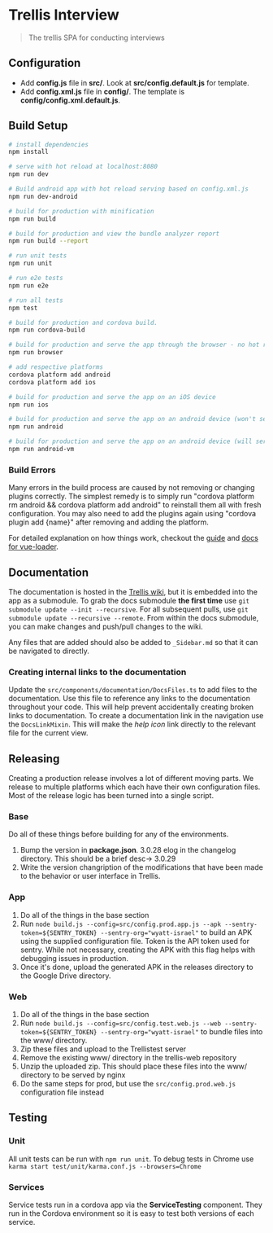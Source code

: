 # Trellis Interview

> The trellis SPA for conducting interviews

## Configuration
- Add **config.js** file in **src/**. Look at **src/config.default.js** for template.
- Add **config.xml.js** file in **config/**. The template is **config/config.xml.default.js**.

## Build Setup

``` bash
# install dependencies
npm install

# serve with hot reload at localhost:8080
npm run dev

# Build android app with hot reload serving based on config.xml.js
npm run dev-android

# build for production with minification
npm run build

# build for production and view the bundle analyzer report
npm run build --report

# run unit tests
npm run unit

# run e2e tests
npm run e2e

# run all tests
npm test

# build for production and cordova build.
npm run cordova-build

# build for production and serve the app through the browser - no hot reload.
npm run browser

# add respective platforms
cordova platform add android
cordova platform add ios

# build for production and serve the app on an iOS device
npm run ios

# build for production and serve the app on an android device (won't serve on a virtual device)
npm run android

# build for production and serve the app on an android device (will serve on a virtual device or physical device - prefers virtual)
npm run android-vm
```

### Build Errors
Many errors in the build process are caused by not removing or changing plugins correctly. The simplest remedy is to simply run "cordova platform rm android && cordova platform add android" to reinstall them all with fresh configuration.
You may also need to add the plugins again using "cordova plugin add {name}" after removing and adding the platform.

For detailed explanation on how things work, checkout the [guide](http://vuejs-templates.github.io/webpack/) and [docs for vue-loader](http://vuejs.github.io/vue-loader).

## Documentation
The documentation is hosted in the [Trellis wiki](https://github.com/human-nature-lab/trellis/wiki), but it is embedded into the app as a submodule. To grab the docs submodule **the first time** use `git submodule update --init --recursive`. For all subsequent pulls, use `git submodule update --recursive --remote`. From within the docs submodule, you can make changes and push/pull changes to the wiki.

Any files that are added should also be added to `_Sidebar.md` so that it can be navigated to directly.

### Creating internal links to the documentation
Update the `src/components/documentation/DocsFiles.ts` to add files to the documentation. Use this file to reference any links to the documentation throughout your code. This will help prevent accidentally creating broken links to documentation. To create a documentation link in the navigation use the `DocsLinkMixin`. This will make the *help icon* link directly to the relevant file for the current view.

## Releasing
Creating a production release involves a lot of different moving parts. We release to multiple platforms which each have their own configuration files. Most of the release logic has been turned into a single script.

### Base
Do all of these things before building for any of the environments.
1. Bump the version in **package.json**. 3.0.28 elog in the changelog directory. This should be a brief desc-> 3.0.29
1. Write the version changription of the modifications that have been made to the behavior or user interface in Trellis.

### App
1. Do all of the things in the base section
1. Run `node build.js --config=src/config.prod.app.js --apk --sentry-token=${SENTRY_TOKEN} --sentry-org="wyatt-israel"` to build an APK using the supplied configuration file. Token is the API token used for sentry. While not necessary, creating the APK with this flag helps with debugging issues in production.
1. Once it's done, upload the generated APK in the releases directory to the Google Drive directory.

### Web
1. Do all of the things in the base section
1. Run `node build.js --config=src/config.test.web.js --web --sentry-token=${SENTRY_TOKEN} --sentry-org="wyatt-israel"` to bundle files into the www/ directory.
1. Zip these files and upload to the Trellistest server
1. Remove the existing www/ directory in the trellis-web repository
1. Unzip the uploaded zip. This should place these files into the www/ directory to be served by nginx
1. Do the same steps for prod, but use the `src/config.prod.web.js` configuration file instead

## Testing
### Unit
All unit tests can be run with `npm run unit`. To debug tests in Chrome use `karma start test/unit/karma.conf.js --browsers=Chrome`

### Services
Service tests run in a cordova app via the **ServiceTesting** component. They run in the Cordova environment so it is easy to test both versions of each service.
